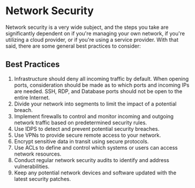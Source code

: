 # Network Security

Network security is a very wide subject, and the steps you take are significantly dependent on if you're managing your own network, if you're utilizing a cloud provider, or if you're using a service provider. With that said, there are some general best practices to consider:

## Best Practices

1. Infrastructure should deny all incoming traffic by default. When opening ports, consideration should be made as to which ports and incoming IPs are needed. SSH, RDP, and Database ports should not be open to the entire Internet.
2. Divide your network into segments to limit the impact of a potential breach.
3. Implement firewalls to control and monitor incoming and outgoing network traffic based on predetermined security rules.
4. Use IDPS to detect and prevent potential security breaches.
5. Use VPNs to provide secure remote access to your network.
6. Encrypt sensitive data in transit using secure protocols.
7. Use ACLs to define and control which systems or users can access network resources.
8. Conduct regular network security audits to identify and address vulnerabilities.
9. Keep any potential network devices and software updated with the latest security patches.
